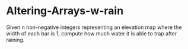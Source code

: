 # Altering-Arrays-w-rain
Given n non-negative integers representing an elevation map where the width of each bar is 1, compute how much water it is able to trap after raining.
